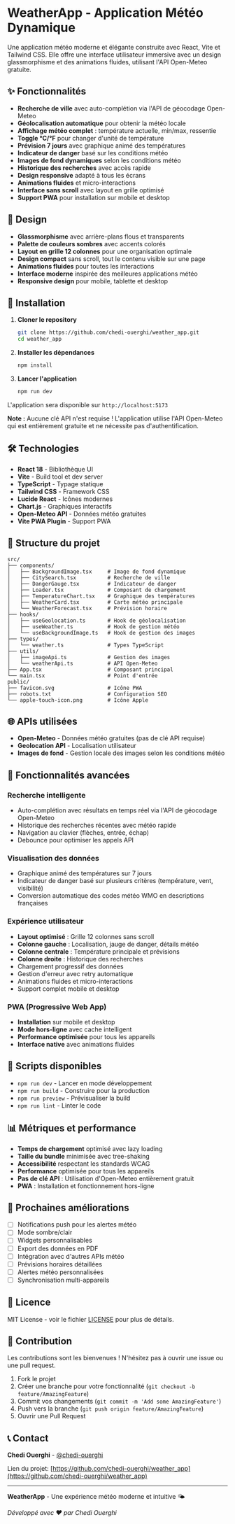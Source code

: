 # WeatherApp - Application Météo Dynamique

Une application météo moderne et élégante construite avec React, Vite et Tailwind CSS. Elle offre une interface utilisateur immersive avec un design glassmorphisme et des animations fluides, utilisant l'API Open-Meteo gratuite.

## ✨ Fonctionnalités

- **Recherche de ville** avec auto-complétion via l'API de géocodage Open-Meteo
- **Géolocalisation automatique** pour obtenir la météo locale
- **Affichage météo complet** : température actuelle, min/max, ressentie
- **Toggle °C/°F** pour changer d'unité de température
- **Prévision 7 jours** avec graphique animé des températures
- **Indicateur de danger** basé sur les conditions météo
- **Images de fond dynamiques** selon les conditions météo
- **Historique des recherches** avec accès rapide
- **Design responsive** adapté à tous les écrans
- **Animations fluides** et micro-interactions
- **Interface sans scroll** avec layout en grille optimisé
- **Support PWA** pour installation sur mobile et desktop

## 🎨 Design

- **Glassmorphisme** avec arrière-plans flous et transparents
- **Palette de couleurs sombres** avec accents colorés
- **Layout en grille 12 colonnes** pour une organisation optimale
- **Design compact** sans scroll, tout le contenu visible sur une page
- **Animations fluides** pour toutes les interactions
- **Interface moderne** inspirée des meilleures applications météo
- **Responsive design** pour mobile, tablette et desktop

## 🚀 Installation

1. **Cloner le repository**
   ```bash
   git clone https://github.com/chedi-ouerghi/weather_app.git
   cd weather_app
   ```

2. **Installer les dépendances**
   ```bash
   npm install
   ```

3. **Lancer l'application**
   ```bash
   npm run dev
   ```

L'application sera disponible sur `http://localhost:5173`

**Note :** Aucune clé API n'est requise ! L'application utilise l'API Open-Meteo qui est entièrement gratuite et ne nécessite pas d'authentification.

## 🛠️ Technologies

- **React 18** - Bibliothèque UI
- **Vite** - Build tool et dev server
- **TypeScript** - Typage statique
- **Tailwind CSS** - Framework CSS
- **Lucide React** - Icônes modernes
- **Chart.js** - Graphiques interactifs
- **Open-Meteo API** - Données météo gratuites
- **Vite PWA Plugin** - Support PWA

## 📁 Structure du projet

```
src/
├── components/
│   ├── BackgroundImage.tsx     # Image de fond dynamique
│   ├── CitySearch.tsx          # Recherche de ville
│   ├── DangerGauge.tsx         # Indicateur de danger
│   ├── Loader.tsx              # Composant de chargement
│   ├── TemperatureChart.tsx    # Graphique des températures
│   ├── WeatherCard.tsx         # Carte météo principale
│   └── WeatherForecast.tsx     # Prévision horaire
├── hooks/
│   ├── useGeolocation.ts       # Hook de géolocalisation
│   ├── useWeather.ts           # Hook de gestion météo
│   └── useBackgroundImage.ts   # Hook de gestion des images
├── types/
│   └── weather.ts              # Types TypeScript
├── utils/
│   ├── imageApi.ts             # Gestion des images
│   └── weatherApi.ts           # API Open-Meteo
├── App.tsx                     # Composant principal
└── main.tsx                    # Point d'entrée
public/
├── favicon.svg                 # Icône PWA
├── robots.txt                  # Configuration SEO
└── apple-touch-icon.png        # Icône Apple
```

## 🌐 APIs utilisées

- **Open-Meteo** - Données météo gratuites (pas de clé API requise)
- **Geolocation API** - Localisation utilisateur
- **Images de fond** - Gestion locale des images selon les conditions météo

## 📱 Fonctionnalités avancées

### Recherche intelligente
- Auto-complétion avec résultats en temps réel via l'API de géocodage Open-Meteo
- Historique des recherches récentes avec météo rapide
- Navigation au clavier (flèches, entrée, échap)
- Debounce pour optimiser les appels API

### Visualisation des données
- Graphique animé des températures sur 7 jours
- Indicateur de danger basé sur plusieurs critères (température, vent, visibilité)
- Conversion automatique des codes météo WMO en descriptions françaises

### Expérience utilisateur
- **Layout optimisé** : Grille 12 colonnes sans scroll
- **Colonne gauche** : Localisation, jauge de danger, détails météo
- **Colonne centrale** : Température principale et prévisions
- **Colonne droite** : Historique des recherches
- Chargement progressif des données
- Gestion d'erreur avec retry automatique
- Animations fluides et micro-interactions
- Support complet mobile et desktop

### PWA (Progressive Web App)
- **Installation** sur mobile et desktop
- **Mode hors-ligne** avec cache intelligent
- **Performance optimisée** pour tous les appareils
- **Interface native** avec animations fluides

## 🔧 Scripts disponibles

- `npm run dev` - Lancer en mode développement
- `npm run build` - Construire pour la production
- `npm run preview` - Prévisualiser la build
- `npm run lint` - Linter le code

## 📊 Métriques et performance

- **Temps de chargement** optimisé avec lazy loading
- **Taille du bundle** minimisée avec tree-shaking
- **Accessibilité** respectant les standards WCAG
- **Performance** optimisée pour tous les appareils
- **Pas de clé API** : Utilisation d'Open-Meteo entièrement gratuit
- **PWA** : Installation et fonctionnement hors-ligne

## 🎯 Prochaines améliorations

- [ ] Notifications push pour les alertes météo
- [ ] Mode sombre/clair
- [ ] Widgets personnalisables
- [ ] Export des données en PDF
- [ ] Intégration avec d'autres APIs météo
- [ ] Prévisions horaires détaillées
- [ ] Alertes météo personnalisées
- [ ] Synchronisation multi-appareils

## 📄 Licence

MIT License - voir le fichier [LICENSE](LICENSE) pour plus de détails.

## 🤝 Contribution

Les contributions sont les bienvenues ! N'hésitez pas à ouvrir une issue ou une pull request.

1. Fork le projet
2. Créer une branche pour votre fonctionnalité (`git checkout -b feature/AmazingFeature`)
3. Commit vos changements (`git commit -m 'Add some AmazingFeature'`)
4. Push vers la branche (`git push origin feature/AmazingFeature`)
5. Ouvrir une Pull Request

## 📞 Contact

**Chedi Ouerghi** - [@chedi-ouerghi](https://github.com/chedi-ouerghi)

Lien du projet: [https://github.com/chedi-ouerghi/weather_app](https://github.com/chedi-ouerghi/weather_app)

---

**WeatherApp** - Une expérience météo moderne et intuitive 🌤️

*Développé avec ❤️ par Chedi Ouerghi*